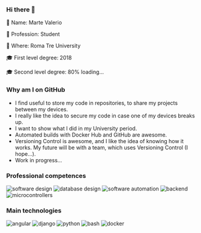 ### Hi there 👋

👋 Name: Marte Valerio

:book: Profession: Student

:round_pushpin: Where: Roma Tre University

:mortar_board: First level degree: 2018

:mortar_board: Second level degree: 80% loading... 

### Why am I on GitHub

- I find useful to store my code in repositories, to share my projects between my devices.
- I really like the idea to secure my code in case one of my devices breaks up.
- I want to show what I did in my University period.
- Automated builds with Docker Hub and GitHub are awesome.
- Versioning Control is awesome, and I like the idea of knowing how it works. My future will be with a team, which uses Versioning Control (I hope...).
- Work in progress...

### Professional competences

![software design](https://img.shields.io/badge/-software%20design-9cf?style=for-the-badge)
![database design](https://img.shields.io/badge/-database%20design-9cf?style=for-the-badge)
![software automation](https://img.shields.io/badge/-software%20automation-9cf?style=for-the-badge)
![backend](https://img.shields.io/badge/-backend-9cf?style=for-the-badge)
![microcontrollers](https://img.shields.io/badge/-microcontrollers-9cf?style=for-the-badge)

### Main technologies

![angular](https://img.shields.io/badge/-angular-9cf?style=for-the-badge&logo=angular)
![django](https://img.shields.io/badge/-django-9cf?style=for-the-badge&logo=django)
![python](https://img.shields.io/badge/-python-9cf?style=for-the-badge&logo=python)
![bash](https://img.shields.io/badge/-bash-9cf?style=for-the-badge&logo=GNU%20bash)
![docker](https://img.shields.io/badge/-docker-9cf?style=for-the-badge&logo=docker)

